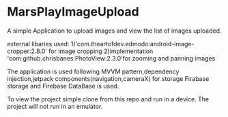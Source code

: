 # MarsPlayImageUpload
A simple Application to upload images and view the list of images uploaded.

external libaries used:
1)'com.theartofdev.edmodo:android-image-cropper:2.8.0' for image cropping
2)implementation 'com.github.chrisbanes:PhotoView:2.3.0'for zooming and panning images

The application is used following MVVM pattern,dependency injection,jetpack components(navigation,cameraX) for storage Firabase storage and Firebase DataBase is used.

To view the project simple clone from this repo and run in a device.
The project will not run in an emulator.

